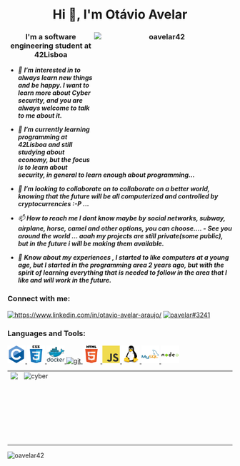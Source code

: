 <h1 align="center">Hi 👋, I'm Otávio Avelar</h1>
<h3 align="center" <p><img align="right" src="https://github-readme-stats.vercel.app/api/top-langs?username=oavelar42&show_icons=true&title_color=ffc857&icon_color=8ac926&text_color=daf7dc&bg_color=151515&count_private=true&include_all_commits=true" alt="oavelar42" width="310" height="310"/></p> I'm a software engineering student at 42Lisboa</h3>
<em> 
  
- 👀 **I’m interested in to always learn new things and be happy. I want to learn more about Cyber security, and you are always welcome to talk to me about it.**

- 🌱 **I’m currently learning programming at 42Lisboa and still studying about economy, but the focus is to learn about security, in general to learn enough about programming...**

- 🔭 **I’m looking to collaborate on to collaborate on a better world, knowing that the future will be all computerized and controlled by cryptocurrencies :-P ...**

- 📫 **How to reach me I dont know maybe by social networks, subway, airplane, horse, camel and other options, you can choose.... - See you around the world ... aaah my projects are still private(some public), but in the future i will be making them available.**

- 📄 **Know about my experiences , I started to like computers at a young age, but I started in the programming area 2 years ago, but with the spirit of learning everything that is needed to follow in the area that I like and will work in the future.**

</em>
  
<h3 align="left">Connect with me:</h3>
<p align="left">
<a href="https://linkedin.com/in/otavio-avelar-araujo/" target="blank"><img align="center" src="https://raw.githubusercontent.com/rahuldkjain/github-profile-readme-generator/master/src/images/icons/Social/linked-in-alt.svg" alt="https://www.linkedin.com/in/otavio-avelar-araujo/" height="30" width="40" /></a>
<a href="https://discord.gg/oavelar#3241" target="blank"><img align="center" src="https://raw.githubusercontent.com/rahuldkjain/github-profile-readme-generator/master/src/images/icons/Social/discord.svg" alt="oavelar#3241" height="30" width="40" /></a>
</p>

<h3 align="left">Languages and Tools:</h3>
<p align="left"> <a href="https://www.cprogramming.com/" target="_blank"> <img src="https://raw.githubusercontent.com/devicons/devicon/master/icons/c/c-original.svg" alt="c" width="40" height="40"/> </a> 
 <a href="https://www.w3schools.com/css/" target="_blank"> <img src="https://raw.githubusercontent.com/devicons/devicon/master/icons/css3/css3-original-wordmark.svg" alt="css3" width="40" height="40"/> </a> 
 <a href="https://www.docker.com/" target="_blank"> <img src="https://raw.githubusercontent.com/devicons/devicon/master/icons/docker/docker-original-wordmark.svg" alt="docker" width="40" height="40"/> </a> 
 <a href="https://git-scm.com/" target="_blank"> <img src="https://www.vectorlogo.zone/logos/git-scm/git-scm-icon.svg" alt="git" width="40" height="40"/> </a>
 <a href="https://www.w3.org/html/" target="_blank"> <img src="https://raw.githubusercontent.com/devicons/devicon/master/icons/html5/html5-original-wordmark.svg" alt="html5" width="40" height="40"/> </a> 
 <a href="https://developer.mozilla.org/en-US/docs/Web/JavaScript" target="_blank"> <img src="https://raw.githubusercontent.com/devicons/devicon/master/icons/javascript/javascript-original.svg" alt="javascript" width="40" height="40"/> </a>
 <a href="https://www.linux.org/" target="_blank"> <img src="https://raw.githubusercontent.com/devicons/devicon/master/icons/linux/linux-original.svg" alt="linux" width="40" height="40"/> </a> 
 <a href="https://www.mysql.com/" target="_blank"> <img src="https://raw.githubusercontent.com/devicons/devicon/master/icons/mysql/mysql-original-wordmark.svg" alt="mysql" width="40" height="40"/> </a> 
 <a href="https://nodejs.org" target="_blank"> <img src="https://raw.githubusercontent.com/devicons/devicon/master/icons/nodejs/nodejs-original-wordmark.svg" alt="nodejs" width="40" height="40"/> </a>

<table><tr><td valign="top" width="50%">

<img src="https://github-readme-stats.vercel.app/api?username=oavelar42&show_icons=true&title_color=ffc857&icon_color=8ac926&text_color=daf7dc&bg_color=151515&count_private=true&include_all_commits=true" align="left" style="width: 100%" />

</td><td valign="top" width="50%">

<img align="left" alt="cyber" height=160 width=470 src="https://media.tenor.com/images/ce401c8103f6576384e0c3a220ce23a4/tenor.gif" />

</td></tr></table>

<p><img align="left" src="https://komarev.com/ghpvc/?username=oavelar42&label=Profile%20views&color=0e75b6&style=flat" alt="oavelar42"/></p>
